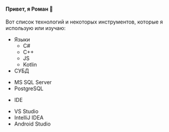 #### Привет, я Роман 👋

Вот список технологий и некоторых инструментов, которые я использую или изучаю:

* Языки
  + С#
  + C++
  + JS
  + Kotlin
*  СУБД
  + MS SQL Server
  + PostgreSQL
*  IDE
  + VS Studio
  + IntelliJ IDEA
  + Android Studio
